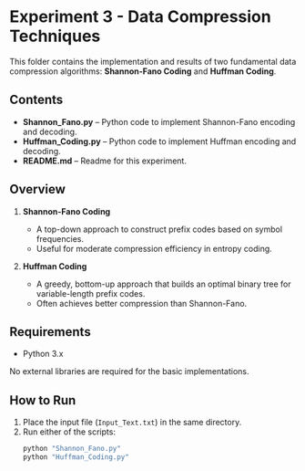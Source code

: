 # Experiment 3 - Data Compression Techniques

This folder contains the implementation and results of two fundamental data compression algorithms: **Shannon-Fano Coding** and **Huffman Coding**.

## Contents
- **Shannon_Fano.py** – Python code to implement Shannon-Fano encoding and decoding.
- **Huffman_Coding.py** – Python code to implement Huffman encoding and decoding.
- **README.md** – Readme for this experiment.

## Overview

1. **Shannon-Fano Coding**
   - A top-down approach to construct prefix codes based on symbol frequencies.
   - Useful for moderate compression efficiency in entropy coding.

2. **Huffman Coding**
   - A greedy, bottom-up approach that builds an optimal binary tree for variable-length prefix codes.
   - Often achieves better compression than Shannon-Fano.

## Requirements
- Python 3.x

No external libraries are required for the basic implementations.

## How to Run
1. Place the input file (`Input_Text.txt`) in the same directory.
2. Run either of the scripts:
   ```bash
   python "Shannon_Fano.py"
   python "Huffman_Coding.py"
